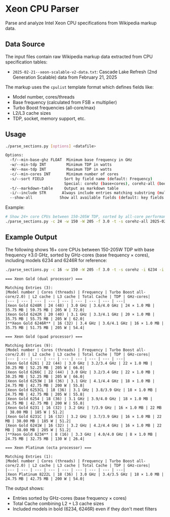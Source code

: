 # Xeon CPU Parser

Parse and analyze Intel Xeon CPU specifications from Wikipedia markup data.

## Data Source

The input files contain raw Wikipedia markup data extracted from CPU specification tables:

- `2025-02-21--xeon-scalable-v2-data.txt`: Cascade Lake Refresh (2nd Generation Scalable) data from February 21, 2025

The markup uses the `cpulist` template format which defines fields like:
- Model number, cores/threads
- Base frequency (calculated from FSB × multiplier)
- Turbo Boost frequencies (all-core/max)
- L2/L3 cache sizes
- TDP, socket, memory support, etc.

## Usage

```sh
./parse_sections.py [options] <datafile>

Options:
  -f/--min-base-ghz FLOAT  Minimum base frequency in GHz
  -w/--min-tdp INT         Minimum TDP in watts  
  -W/--max-tdp INT         Maximum TDP in watts
  -c/--min-cores INT       Minimum number of cores
  -s/--sort FIELD         Sort by field name (default: Frequency)
                          Special: corehz (base×cores), corehz-all (boost×cores)
  -t/--markdown-table     Output as markdown table
  -i/--include STR       Always include entries matching substring (multiple ok)
  --show-all            Show all available fields (default: key fields only)
```

Example:
```sh
# Show 24+ core CPUs between 150-205W TDP, sorted by all-core performance
./parse_sections.py -c 24 -w 150 -W 205 -f 3.0 -t -s corehz-all 2025-02-21--xeon-scalable-v2-data.txt
```

## Example Output

The following shows 16+ core CPUs between 150-205W TDP with base frequency ≥3.0 GHz, sorted by GHz-cores (base frequency × cores), including models 6234 and 6246R for reference:

```sh
./parse_sections.py -c 16 -w 150 -W 205 -f 3.0 -t -s corehz -i 6234 -i 6246r 2025-02-21--xeon-scalable-v2-data.txt
```

```
=== Xeon Gold (dual processor) ===

Matching Entries (3):
|Model number | Cores (threads) | Frequency | Turbo Boost all-core/2.0) | L2 cache | L3 cache | Total Cache | TDP | GHz-cores|
|--- | --- | --- | --- | --- | --- | --- | --- | ---|
|Xeon Gold 6248R | 24 (48) | 3.0 GHz | 3.6/4.0 GHz | 24 × 1.0 MB | 35.75 MB | 59.75 MB | 205 W | 72.0|
|Xeon Gold 6242R | 20 (40) | 3.1 GHz | 3.3/4.1 GHz | 20 × 1.0 MB | 35.75 MB | 55.75 MB | 205 W | 62.0|
|**Xeon Gold 6246R** | 16 (32) | 3.4 GHz | 3.6/4.1 GHz | 16 × 1.0 MB | 35.75 MB | 51.75 MB | 205 W | 54.4|

=== Xeon Gold (quad processor) ===

Matching Entries (9):
|Model number | Cores (threads) | Frequency | Turbo Boost all-core/2.0) | L2 cache | L3 cache | Total Cache | TDP | GHz-cores|
|--- | --- | --- | --- | --- | --- | --- | --- | ---|
|Xeon Gold 6261 | 22 (44) | 3.0 GHz | 3.2/3.4 GHz | 22 × 1.0 MB | 30.25 MB | 52.25 MB | 205 W | 66.0|
|Xeon Gold 6266C | 22 (44) | 3.0 GHz | 3.2/3.4 GHz | 22 × 1.0 MB | 30.25 MB | 52.25 MB | 205 W | 66.0|
|Xeon Gold 6253W | 18 (36) | 3.1 GHz | 4.1/4.4 GHz | 18 × 1.0 MB | 24.75 MB | 42.75 MB | 200 W | 55.8|
|Xeon Gold 6253CL | 18 (36) | 3.1 GHz | 3.8/3.9 GHz | 18 × 1.0 MB | 24.75 MB | 42.75 MB | 205 W | 55.8|
|Xeon Gold 6254 | 18 (36) | 3.1 GHz | 3.9/4.0 GHz | 18 × 1.0 MB | 24.75 MB | 42.75 MB | 200 W | 55.8|
|Xeon Gold 6231 | 16 (32) | 3.2 GHz | ?/3.9 GHz | 16 × 1.0 MB | 22 MB | 38.00 MB | 185 W | 51.2|
|Xeon Gold 6231C | 16 (32) | 3.2 GHz | 3.7/3.9 GHz | 16 × 1.0 MB | 22 MB | 38.00 MB | 185 W | 51.2|
|Xeon Gold 6241W | 16 (32) | 3.2 GHz | 4.2/4.4 GHz | 16 × 1.0 MB | 22 MB | 38.00 MB | 205 W | 51.2|
|**Xeon Gold 6234** | 8 (16) | 3.3 GHz | 4.0/4.0 GHz | 8 × 1.0 MB | 24.75 MB | 32.75 MB | 130 W | 26.4|

=== Xeon Platinum (octa processor) ===

Matching Entries (1):
|Model number | Cores (threads) | Frequency | Turbo Boost all-core/2.0) | L2 cache | L3 cache | Total Cache | TDP | GHz-cores|
|--- | --- | --- | --- | --- | --- | --- | --- | ---|
|Xeon Platinum 8222L | 18 (36) | 3.0 GHz | 3.4/3.5 GHz | 18 × 1.0 MB | 24.75 MB | 42.75 MB | 200 W | 54.0|
```

The output shows:
- Entries sorted by GHz-cores (base frequency × cores)
- Total Cache combining L2 + L3 cache sizes
- Included models in bold (6234, 6246R) even if they don't meet filters

